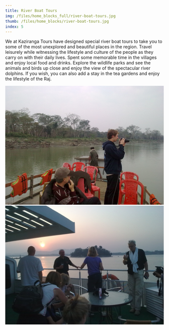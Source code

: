```yaml
---
title: River Boat Tours
img: /files/home_blocks_full/river-boat-tours.jpg
thumb: /files/home_blocks/river-boat-tours.jpg
index: 5
---
```

We at Kaziranga Tours have designed special river boat tours to take you to some of the most unexplored and beautiful places in the region. Travel leisurely while witnessing the lifestyle and culture of the people as they carry on with their daily lives. Spent some memorable time in the villages and enjoy local food and drinks. Explore the wildlife parks and see the animals and birds up close and enjoy the view of the spectacular river dolphins. If you wish, you can also add a stay in the tea gardens and enjoy the lifestyle of the Raj.

![](/files/river_boat_tours/1.jpg)
![](/files/river_boat_tours/2.jpg)